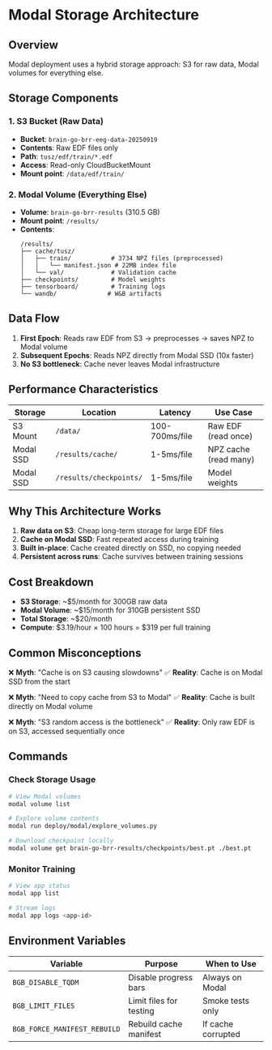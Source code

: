 # Modal Storage Architecture

## Overview

Modal deployment uses a hybrid storage approach: S3 for raw data, Modal volumes for everything else.

## Storage Components

### 1. S3 Bucket (Raw Data)
- **Bucket**: `brain-go-brr-eeg-data-20250919`
- **Contents**: Raw EDF files only
- **Path**: `tusz/edf/train/*.edf`
- **Access**: Read-only CloudBucketMount
- **Mount point**: `/data/edf/train/`

### 2. Modal Volume (Everything Else)
- **Volume**: `brain-go-brr-results` (310.5 GB)
- **Mount point**: `/results/`
- **Contents**:
  ```
  /results/
  ├── cache/tusz/
  │   ├── train/           # 3734 NPZ files (preprocessed)
  │   │   └── manifest.json # 22MB index file
  │   └── val/             # Validation cache
  ├── checkpoints/         # Model weights
  ├── tensorboard/         # Training logs
  └── wandb/              # W&B artifacts
  ```

## Data Flow

1. **First Epoch**: Reads raw EDF from S3 → preprocesses → saves NPZ to Modal volume
2. **Subsequent Epochs**: Reads NPZ directly from Modal SSD (10x faster)
3. **No S3 bottleneck**: Cache never leaves Modal infrastructure

## Performance Characteristics

| Storage | Location | Latency | Use Case |
|---------|----------|---------|----------|
| S3 Mount | `/data/` | 100-700ms/file | Raw EDF (read once) |
| Modal SSD | `/results/cache/` | 1-5ms/file | NPZ cache (read many) |
| Modal SSD | `/results/checkpoints/` | 1-5ms/file | Model weights |

## Why This Architecture Works

1. **Raw data on S3**: Cheap long-term storage for large EDF files
2. **Cache on Modal SSD**: Fast repeated access during training
3. **Built in-place**: Cache created directly on SSD, no copying needed
4. **Persistent across runs**: Cache survives between training sessions

## Cost Breakdown

- **S3 Storage**: ~$5/month for 300GB raw data
- **Modal Volume**: ~$15/month for 310GB persistent SSD
- **Total Storage**: ~$20/month
- **Compute**: $3.19/hour × 100 hours = $319 per full training

## Common Misconceptions

❌ **Myth**: "Cache is on S3 causing slowdowns"
✅ **Reality**: Cache is on Modal SSD from the start

❌ **Myth**: "Need to copy cache from S3 to Modal"
✅ **Reality**: Cache is built directly on Modal volume

❌ **Myth**: "S3 random access is the bottleneck"
✅ **Reality**: Only raw EDF is on S3, accessed sequentially once

## Commands

### Check Storage Usage
```bash
# View Modal volumes
modal volume list

# Explore volume contents
modal run deploy/modal/explore_volumes.py

# Download checkpoint locally
modal volume get brain-go-brr-results/checkpoints/best.pt ./best.pt
```

### Monitor Training
```bash
# View app status
modal app list

# Stream logs
modal app logs <app-id>
```

## Environment Variables

| Variable | Purpose | When to Use |
|----------|---------|-------------|
| `BGB_DISABLE_TQDM` | Disable progress bars | Always on Modal |
| `BGB_LIMIT_FILES` | Limit files for testing | Smoke tests only |
| `BGB_FORCE_MANIFEST_REBUILD` | Rebuild cache manifest | If cache corrupted |